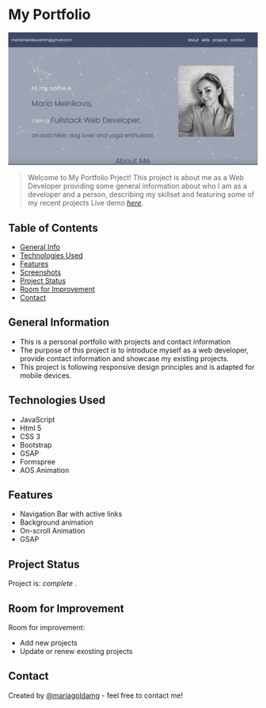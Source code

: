 # My Portfolio
![cover](/portfolioCover.png)
>Welcome to My Portfolio Prject! 
>This project is about me as a Web Developer providing some general information about who I am as a developer and a person, describing my skillset and featuring some of my recent projects
> Live demo [_here_](https://portfolio-mariamelnikova.netlify.app). 

## Table of Contents
* [General Info](#general-information)
* [Technologies Used](#technologies-used)
* [Features](#features)
* [Screenshots](#screenshots)
* [Project Status](#project-status)
* [Room for Improvement](#room-for-improvement)
* [Contact](#contact)
<!-- * [License](#license) -->


## General Information
- This is a personal portfolio with projects and contact information 
- The purpose of this project is to introduce myself as a web developer, provide contact information and showcase my existing projects.
- This project is following responsive design principles and is adapted for mobile devices.




## Technologies Used
- JavaScript
- Html 5
- CSS 3
- Bootstrap
- GSAP
- Formspree
- AOS Animation



## Features
- Navigation Bar with active links
- Background animation
- On-scroll Animation
- GSAP



## Project Status
Project is: _complete_ . 


## Room for Improvement

Room for improvement:
- Add new projects
- Update or renew exosting projects





## Contact
Created by [@mariagoldamg](https://github.com/mariagoldamg) - feel free to contact me!
